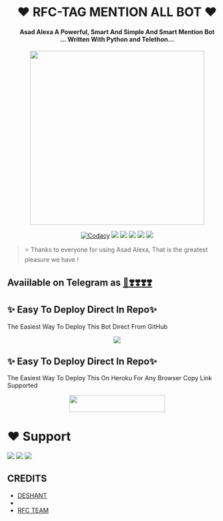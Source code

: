 <h1 align="center"><b>❤️ RFC-TAG MENTION ALL BOT ❤️</b></h1>

<h4 align="center">Asad Alexa A Powerful, Smart And Simple And Smart Mention Bot <br> ... Written With Python and Telethon...</h4>

<p align="center"><a href="https://t.me/DEEWANA_MAHADEV_KA"><img src="https://te.legra.ph/file/db05bb1cca3de4ede2270.jpg" width="400"></a></p>

<p align="center">
    <a href="https://app.codacy.com/manual/INNOCENTARMY1/RFC-TAG/dashboard"> <img src="https://img.shields.io/codacy/grade/4d58f2a402b54aed8a7d95f7add45a81?color=brightgreen&logo=codacy&logoColor=green&style=for-the-badge" alt="Codacy" /></a>
    <a href="https://github.com/INNOCENTARMY1/RFC-TAG"> <img src="https://img.shields.io/github/repo-size/INNOCENTARMY1/RFC-TAG?color=orange&logo=github&logoColor=green&style=for-the-badge" /></a>
    <a href="https://github.com/INNOCENTARMY1/RFC-TAG/commits/prince"> <img src="https://img.shields.io/github/last-commit/INNOCENTARMY1/RFC-TAG?color=brown&logo=github&logoColor=green&style=for-the-badge" /></a>
    <a href="https://github.com/INNOCENTARMY1/RFC-TAG/issues"> <img src="https://img.shields.io/github/issues/INNOCENTARMY1/RFC?color=blueviolet&logo=github&logoColor=green&style=for-the-badge" /></a>
    <a href="https://github.com/INNOCENTARMY1/RFC-TAG/network/members"> <img src="https://img.shields.io/github/forks/INNOCENTARMY1/RFC-TAG?color=red&logo=github&logoColor=green&style=for-the-badge" /></a>  
    <a href="https://pypi.org/project/Telethon/"> <img src="https://img.shields.io/pypi/v/telethon?color=yellow&label=telethon&logo=python&logoColor=green&style=for-the-badge" /></a>
</p>

> ⭐️ Thanks to everyone for using Asad Alexa, That is the greatest pleasure we have !

## Avaiilable on Telegram as [🤗❣️❣️❣️❣️]()

## ✨ Easy To Deploy Direct In Repo✨

The Easiest Way To Deploy This Bot Direct From GitHub

<p align="center"><a href="https://heroku.com/deploy"><img src="https://www.herokucdn.com/deploy/button.svg"></a>

## ✨ Easy To Deploy Direct In Repo✨

The Easiest Way To Deploy This On Heroku For Any Browser Copy Link Supported

<p align="center"><a href="https://heroku.com/deploy?template=https://github.com/jankarikiduniya/Alexa-MentionAllBot"> <img src="https://img.shields.io/badge/Deploy%20To%20Heroku-black?style=for-the-badge&logo=heroku" width="220" height="38.45"/></a></p>
 
 
# ❤️ Support
<a href="https://t.me/RFCTEAM"><img src="https://img.shields.io/badge/Join-Telegram%20Channel-red.svg?logo=Telegram"></a>
<a href="https://t.me/RFC_TEAM"><img src="https://img.shields.io/badge/Join-Telegram%20Group-blue.svg?logo=telegram"></a>
<a href="https://t.me/RFCSREYHFRIENDS"><img src="https://img.shields.io/badge/SUPPORT%20ME-blue.svg?logo=telegram"></a>


## CREDITS

- [DESHANT](https://t.me/DEEWANA_MAHADEV_KA)
- 
- [RFC TEAM](https://t.me/RFC_TEAM)
